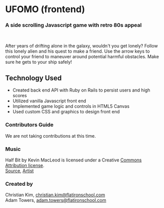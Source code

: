 # UFOMO (frontend)
### A side scrolling Javascript game with retro 80s appeal

<br>

After years of drifting alone in the galaxy, wouldn't you get lonely? Follow this lonely alien and his quest to make a friend. Use the arrow keys to control your friend to maneuver around potential harmful obstacles. Make sure he gets to your ship safely!

## Technology Used
- Created back end API with Ruby on Rails to persist users and high scores
- Utilized vanilla Javascript front end
- Implemented game logic and controls in HTML5 Canvas
- Used custom CSS and graphics to design front end

### Contributors Guide

We are not taking contributions at this time.

### Music
Half Bit by Kevin MacLeod is licensed under a Creative [Commons Attribution license](https://creativecommons.org/licenses/by/4.0/).<br>
[Source](http://incompetech.com/music/royalty-free/?keywords=%22half+bit%22),
[Artist](http://incompetech.com/)

### Created by
Christian Kim, christian.kim@flatironschool.com <br>
Adam Towers, adam.towers@flatironschool.com
